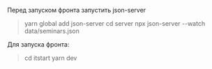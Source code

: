 Перед запуском фронта запустить json-server

> yarn global add json-server
> cd server
> npx json-server --watch data/seminars.json

Для запуска фронта:

> cd itstart
> yarn dev
